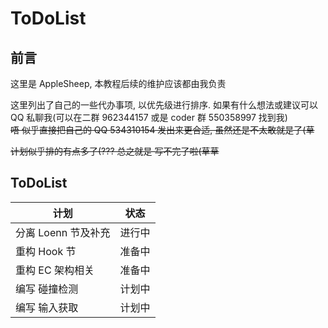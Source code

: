 # ToDoList

## 前言

这里是 AppleSheep, 本教程后续的维护应该都由我负责

这里列出了自己的一些代办事项, 以优先级进行排序. 如果有什么想法或建议可以 QQ 私聊我(可以在二群 962344157 或是 coder 群 550358997 找到我)          
<del>唔 似乎直接把自己的 QQ 534310154 发出来更合适, 虽然还是不太敢就是了(草</del>           

<del>计划似乎排的有点多了(??? 总之就是 写不完了啦(草草</del>

## ToDoList

| 计划                          | 状态   |
| ----------------------------- | ------ |
| 分离 Loenn 节及补充           | 进行中 |
| 重构 Hook 节                  | 准备中 |
| 重构 EC 架构相关              | 准备中 |
| 编写 碰撞检测                 | 计划中 |
| 编写 输入获取                 | 计划中 |



